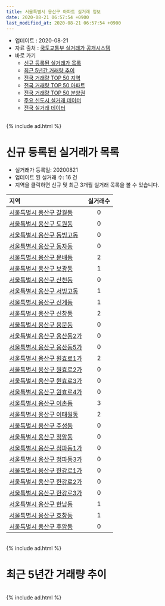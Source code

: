 ```yaml
---
title: 서울특별시 용산구 아파트 실거래 정보
date: 2020-08-21 06:57:54 +0900
last_modified_at: 2020-08-21 06:57:54 +0900
---
```


* 업데이트 : 2020-08-21
* 자료 출처 : [국토교통부 실거래가 공개시스템](http://rt.molit.go.kr)
* 바로 가기
    * [신규 등록된 실거래가 목록](#신규-등록된-실거래가-목록)
    * [최근 5년간 거래량 추이](#최근-5년간-거래량-추이)
    * [전국 거래량 TOP 50 지역](https://inasie.github.io/apt-trade-info/최근-3개월-전국에서-가장-거래가-많이-발생한-지역)
    * [전국 거래량 TOP 50 아파트](https://inasie.github.io/apt-trade-info/최근-3개월-전국에서-가장-거래가-많이-발생한-아파트)
    * [전국 거래량 TOP 50 분양권](https://inasie.github.io/apt-trade-info/최근-3개월-전국에서-가장-거래가-많이-발생한-분양권)
    * [주요 신도시 실거래 데이터](https://inasie.github.io/apt-trade-info/주요-신도시)
    * [전국 실거래 데이터](https://inasie.github.io/apt-trade-info/전국)

<br>
{% include ad.html %}
<br>

# 신규 등록된 실거래가 목록
* 실거래가 등록일: 20200821
* 업데이트 된 실거래 수: 16 건
* 지역을 클릭하면 신규 및 최근 3개월 실거래 목록을 볼 수 있습니다.


|지역|실거래수|
|:---|:---:|
|[서울특별시 용산구 갈월동](https://inasie.github.io/apt-trade-info/서울특별시-용산구-갈월동)|0|
|[서울특별시 용산구 도원동](https://inasie.github.io/apt-trade-info/서울특별시-용산구-도원동)|0|
|[서울특별시 용산구 동빙고동](https://inasie.github.io/apt-trade-info/서울특별시-용산구-동빙고동)|0|
|[서울특별시 용산구 동자동](https://inasie.github.io/apt-trade-info/서울특별시-용산구-동자동)|0|
|[서울특별시 용산구 문배동](https://inasie.github.io/apt-trade-info/서울특별시-용산구-문배동)|2|
|[서울특별시 용산구 보광동](https://inasie.github.io/apt-trade-info/서울특별시-용산구-보광동)|1|
|[서울특별시 용산구 산천동](https://inasie.github.io/apt-trade-info/서울특별시-용산구-산천동)|0|
|[서울특별시 용산구 서빙고동](https://inasie.github.io/apt-trade-info/서울특별시-용산구-서빙고동)|1|
|[서울특별시 용산구 신계동](https://inasie.github.io/apt-trade-info/서울특별시-용산구-신계동)|1|
|[서울특별시 용산구 신창동](https://inasie.github.io/apt-trade-info/서울특별시-용산구-신창동)|2|
|[서울특별시 용산구 용문동](https://inasie.github.io/apt-trade-info/서울특별시-용산구-용문동)|0|
|[서울특별시 용산구 용산동2가](https://inasie.github.io/apt-trade-info/서울특별시-용산구-용산동2가)|0|
|[서울특별시 용산구 용산동5가](https://inasie.github.io/apt-trade-info/서울특별시-용산구-용산동5가)|0|
|[서울특별시 용산구 원효로1가](https://inasie.github.io/apt-trade-info/서울특별시-용산구-원효로1가)|2|
|[서울특별시 용산구 원효로2가](https://inasie.github.io/apt-trade-info/서울특별시-용산구-원효로2가)|0|
|[서울특별시 용산구 원효로3가](https://inasie.github.io/apt-trade-info/서울특별시-용산구-원효로3가)|0|
|[서울특별시 용산구 원효로4가](https://inasie.github.io/apt-trade-info/서울특별시-용산구-원효로4가)|0|
|[서울특별시 용산구 이촌동](https://inasie.github.io/apt-trade-info/서울특별시-용산구-이촌동)|3|
|[서울특별시 용산구 이태원동](https://inasie.github.io/apt-trade-info/서울특별시-용산구-이태원동)|2|
|[서울특별시 용산구 주성동](https://inasie.github.io/apt-trade-info/서울특별시-용산구-주성동)|0|
|[서울특별시 용산구 청암동](https://inasie.github.io/apt-trade-info/서울특별시-용산구-청암동)|0|
|[서울특별시 용산구 청파동1가](https://inasie.github.io/apt-trade-info/서울특별시-용산구-청파동1가)|0|
|[서울특별시 용산구 청파동3가](https://inasie.github.io/apt-trade-info/서울특별시-용산구-청파동3가)|0|
|[서울특별시 용산구 한강로1가](https://inasie.github.io/apt-trade-info/서울특별시-용산구-한강로1가)|0|
|[서울특별시 용산구 한강로2가](https://inasie.github.io/apt-trade-info/서울특별시-용산구-한강로2가)|0|
|[서울특별시 용산구 한강로3가](https://inasie.github.io/apt-trade-info/서울특별시-용산구-한강로3가)|0|
|[서울특별시 용산구 한남동](https://inasie.github.io/apt-trade-info/서울특별시-용산구-한남동)|1|
|[서울특별시 용산구 효창동](https://inasie.github.io/apt-trade-info/서울특별시-용산구-효창동)|1|
|[서울특별시 용산구 후암동](https://inasie.github.io/apt-trade-info/서울특별시-용산구-후암동)|0|


<br>
{% include ad.html %}
<br>

# 최근 5년간 거래량 추이


<div style="width:100%;">
    <canvas id="deal_progress" height="200"></canvas>
</div>

<script>
new Chart(document.getElementById("deal_progress"), {
    type: 'line',
    data: {
        labels: ['201508','201509','201510','201511','201512','201601','201602','201603','201604','201605','201606','201607','201608','201609','201610','201611','201612','201701','201702','201703','201704','201705','201706','201707','201708','201709','201710','201711','201712','201801','201802','201803','201804','201805','201806','201807','201808','201809','201810','201811','201812','201901','201902','201903','201904','201905','201906','201907','201908','201909','201910','201911','201912','202001','202002','202003','202004','202005','202006','202007','202008'],
        datasets: [{
            label: '매매',
            pointRadius: 1,
            data: [154, 158, 169, 141, 125, 108, 83, 161, 213, 311, 307, 275, 245, 298, 218, 128, 87, 71, 141, 206, 222, 457, 278, 312, 100, 142, 105, 164, 273, 404, 156, 187, 110, 120, 104, 189, 227, 107, 50, 79, 43, 24, 39, 48, 74, 105, 170, 186, 127, 138, 212, 220, 168, 104, 82, 37, 32, 130, 271, 184, 14],
            borderColor: "rgba(255, 201, 14, 1)",
            backgroundColor: "rgba(255, 201, 14, 0.5)",
            fill: false,
            lineTension: 0
        },{
            label: '전월세',
            pointRadius: 1,
            data: [246, 230, 298, 222, 250, 254, 261, 268, 255, 275, 259, 254, 275, 243, 311, 239, 317, 232, 339, 339, 280, 293, 324, 275, 287, 290, 260, 260, 315, 365, 280, 359, 300, 271, 304, 279, 302, 238, 333, 269, 284, 296, 272, 297, 270, 301, 266, 297, 344, 287, 328, 334, 306, 320, 375, 290, 262, 330, 294, 229, 73],
            borderColor: "rgba(0, 141, 185, 1)",
            backgroundColor: "rgba(0, 141, 185, 0.5)",
            fill: false,
            lineTension: 0
        }
        ]
    },
    options: {
        responsive: true,
        title: {
            display: false
        },
        tooltips: {
            mode: 'index',
            intersect: false
        },
        hover: {
            mode: 'nearest',
            intersect: true
        },
        scales: {
            xAxes: [{
                display: true,
                scaleLabel: {
                    display: true,
                    labelString: '년/월'
                }
            }],
            yAxes: [{
                display: true,
                ticks: {
                    suggestedMin: 0,
                },
                scaleLabel: {
                    display: true,
                    labelString: '실거래 수'
                }
            }]
        }
    }
});

</script>


<br>
{% include ad.html %}
<br>

